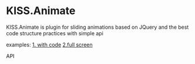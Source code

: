 KISS.Animate
============

KISS.Animate is plugin for sliding animations based on JQuery and the best code structure practices with simple api 

examples:
<a href="http://jsfiddle.net/daogurtsov/8cGsq/1/">1. with code</a>
<a href="http://jsfiddle.net/daogurtsov/8cGsq/1/embedded/result/">2.full screen</a>

API
